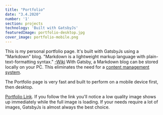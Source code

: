 ```yaml
---
title: "Portfolio"
date: "3.4.2020"
number: '1'
section: projects
technology: 'Built with GatsbyJs'
featuredImage: portfolio-desktop.jpg
cover_image: portfolio-mobile.png
---
```

<!-- ![workouts](./week1.jpg) -->
This is my personal portfolio page.  It's built with GatsbyJs using a "Markdown" blog.  "Markdown is a lightweight markup language with plain-text-formatting syntax." [-Wiki](https://en.wikipedia.org/wiki/Markdown)  With Gatsby, a Markdown blog can be stored locally on your PC. This eliminates the need for a [content management system](https://en.wikipedia.org/wiki/Content_management_system).

The Portfolio page is very fast and built to perform on a mobile device first, then desktop. 

[Portfolio Link](http://www.jeremedaniels.com/).
If you follow the link you'll notice a low quality image shows up immediately while the full image is loading.  If your needs require a lot of images, GatsbyJs is almost always the  best choice. 
